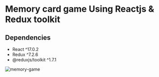 # Memory card game Using Reactjs & Redux toolkit


## Dependencies

- React ^17.0.2
- Redux ^7.2.6 
- @reduxjs/toolkit ^1.7.1




![memory-game](https://user-images.githubusercontent.com/80601286/147375850-b01759ac-6d44-4238-aa21-0b23c94631e3.png)
